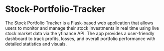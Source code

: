 # Stock-Portfolio-Tracker
The Stock Portfolio Tracker is a Flask-based web application that allows users to monitor and manage their stock investments in real time using live stock market data via the yfinance API. The app provides a user-friendly dashboard to track profits, losses, and overall portfolio performance with detailed statistics and visuals.
